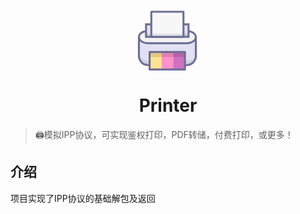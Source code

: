 <p align="center">
<svg t="1647003625175" class="icon" viewBox="0 0 1024 1024" version="1.1" xmlns="http://www.w3.org/2000/svg" p-id="2306" width="100" height="100"><path d="M968.347826 787.196964c0 82.255937-67.304727 149.568759-149.568759 149.568759H184.983779C102.719747 936.765723 35.41502 869.452901 35.41502 787.196964v-291.657865C35.41502 413.275067 102.719747 375.884901 184.983779 375.884901h633.795288c56.089296 0 149.568759 37.394213 149.568759 119.654198v291.657865z" fill="#E1E1F2" p-id="2307"></path><path d="M818.779067 952.955447H184.983779C93.584696 952.955447 19.225296 878.596047 19.225296 787.196964v-291.657865C19.225296 411.745138 82.741628 359.695178 184.983779 359.695178h633.795288c69.494387 0 165.758482 47.209233 165.758482 135.843921v291.657865c0 91.399083-74.359399 165.758482-165.758482 165.758483zM184.983779 392.074625C153.697138 392.074625 51.604743 399.53404 51.604743 495.539099v291.657865c0 73.545866 59.83317 133.379036 133.379036 133.379036h633.795288c73.545866 0 133.379036-59.83317 133.379036-133.379036v-291.657865c0-38.952474-25.207399-63.415146-46.347131-77.075225-24.806704-16.027826-58.96702-26.389249-87.031905-26.389249H184.983779z" fill="#6E6E96" p-id="2308"></path><path d="M968.347826 476.839968c0 55.530751-67.304727 100.959115-149.568759 100.959115H184.983779C102.719747 577.80313 35.41502 532.370719 35.41502 476.839968 35.41502 421.313265 102.719747 375.884901 184.983779 375.884901h633.795288c82.264032 0 149.568759 45.428364 149.568759 100.955067z" fill="#F2F2F2" p-id="2309"></path><path d="M818.779067 593.988806H184.983779c-42.979668 0.004047-83.713012-11.514941-114.692048-32.423968C37.361834 539.336348 19.225296 509.247747 19.225296 476.839968 19.225296 412.24702 93.584696 359.695178 184.983779 359.695178h633.795288c91.399083 0 165.758482 52.551842 165.758482 117.14479 0 64.592949-74.359399 117.148838-165.758482 117.148838zM184.983779 392.074625C112.684522 392.074625 51.604743 430.893534 51.604743 476.839968c0 21.309723 13.069154 41.866625 36.803289 57.886356 25.684996 17.335146 59.982925 26.883036 96.575747 26.883036h633.795288c72.299257 0 133.379036-38.818909 133.379036-84.769392 0-45.946435-61.079779-84.765344-133.379036-84.765343H184.983779z" fill="#6E6E96" p-id="2310"></path><path d="M826.873929 864.336949H193.07864C110.814609 864.336949 43.509881 809.587352 43.509881 742.675225v72.432822c0 66.908079 67.304727 121.665771 149.568759 121.665771h633.795289c82.264032 0 149.568759-54.749597 149.568759-121.665771v-72.432822c0 66.912126-67.304727 121.661723-149.568759 121.661724z" fill="#6E6E96" opacity=".15" p-id="2311"></path><path d="M210.336885 719.88819h579.44234V1007.810277H210.336885z" fill="#FF91CC" p-id="2312"></path><path d="M152.126735 267.446134h696.056917v205.658056H152.126735z" fill="#E1E1F2" p-id="2313"></path><path d="M864.373375 489.293913H135.937012V251.256411h728.436363v238.037502z m-696.056917-32.379447h663.677471V283.635858H168.316458v173.278608z" fill="#6E6E96" p-id="2314"></path><path d="M210.336885 719.88819h198.004364V1007.810277H210.336885z" fill="#FFE38F" p-id="2315"></path><path d="M602.706972 719.88819h187.072253V1007.810277h-187.072253z" fill="#D070C1" p-id="2316"></path><path d="M210.336885 721.373597h579.44234v83.028996H210.336885z" opacity=".12" p-id="2317"></path><path d="M238.798419 61.792126h526.696221V473.10419H238.798419z" fill="#F7F7F7" p-id="2318"></path><path d="M765.49464 489.293913H238.798419a16.189723 16.189723 0 0 1-16.189723-16.189723V61.792126a16.189723 16.189723 0 0 1 16.189723-16.189723h526.696221a16.189723 16.189723 0 0 1 16.189724 16.189723V473.10419a16.189723 16.189723 0 0 1-16.189724 16.189723z m-510.506498-32.379447h494.316775V77.98185H254.988142v378.932616z" fill="#6E6E96" p-id="2319"></path><path d="M789.779225 1024H210.336885a16.189723 16.189723 0 0 1-16.189723-16.189723v-287.922087a16.189723 16.189723 0 0 1 16.189723-16.189724h579.44234a16.189723 16.189723 0 0 1 16.189724 16.189724V1007.810277a16.189723 16.189723 0 0 1-16.189724 16.189723z m-563.252616-32.379447h547.062893v-255.54264H226.526609V991.620553z" fill="#6E6E96" p-id="2320"></path><path d="M152.126735 416.885375h696.056917v56.218815H152.126735z" fill="#6E6E96" opacity=".15" p-id="2321"></path></svg>
</p>
<h1 align="center">Printer</h1>

> 🖨️模拟IPP协议，可实现鉴权打印，PDF转储，付费打印，或更多！

## 介绍

项目实现了IPP协议的基础解包及返回